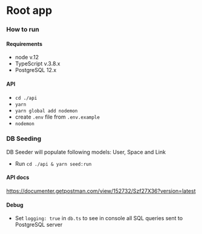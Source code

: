 # Root app

### How to run

#### Requirements
- node v.12
- TypeScript v.3.8.x
- PostgreSQL 12.x

#### API
- `cd ./api`
- `yarn`
- `yarn global add nodemon`
- create `.env` file from `.env.example`
- `nodemon`

### DB Seeding
DB Seeder will populate following models: User, Space and Link

- Run `cd ./api & yarn seed:run`

#### API docs

https://documenter.getpostman.com/view/152732/Szf27X36?version=latest

#### Debug
- Set `logging: true` in `db.ts` to see in console all SQL queries sent to PostgreSQL server